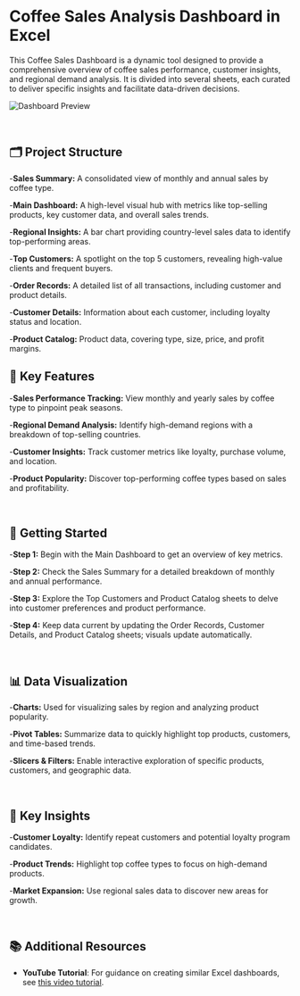 # Coffee Sales Analysis Dashboard in Excel

This Coffee Sales Dashboard is a dynamic tool designed to provide a comprehensive overview of coffee sales performance, customer insights, and regional demand analysis. It is divided into several sheets, each curated to deliver specific insights and facilitate data-driven decisions.

![Dashboard Preview](https://github.com/user-attachments/assets/7a2c1eec-856b-4c8f-910a-1acaec406630)

<br>

## 🗂️ Project Structure
-**Sales Summary:** A consolidated view of monthly and annual sales by coffee type.

-**Main Dashboard:** A high-level visual hub with metrics like top-selling products, key customer data, and overall sales trends.

-**Regional Insights:** A bar chart providing country-level sales data to identify top-performing areas.

-**Top Customers:** A spotlight on the top 5 customers, revealing high-value clients and frequent buyers.

-**Order Records:** A detailed list of all transactions, including customer and product details.

-**Customer Details:** Information about each customer, including loyalty status and location.

-**Product Catalog:** Product data, covering type, size, price, and profit margins.
<br>

## 🌟 Key Features
-**Sales Performance Tracking:** View monthly and yearly sales by coffee type to pinpoint peak seasons.

-**Regional Demand Analysis:** Identify high-demand regions with a breakdown of top-selling countries.

-**Customer Insights:** Track customer metrics like loyalty, purchase volume, and location.

-**Product Popularity:** Discover top-performing coffee types based on sales and profitability.

<br>

## 🚀 Getting Started
-**Step 1:** Begin with the Main Dashboard to get an overview of key metrics.

-**Step 2:** Check the Sales Summary for a detailed breakdown of monthly and annual performance.

-**Step 3:** Explore the Top Customers and Product Catalog sheets to delve into customer preferences and product performance.

-**Step 4:** Keep data current by updating the Order Records, Customer Details, and Product Catalog sheets; visuals update automatically.

<br>

## 📊 Data Visualization
-**Charts:** Used for visualizing sales by region and analyzing product popularity.

-**Pivot Tables:** Summarize data to quickly highlight top products, customers, and time-based trends.

-**Slicers & Filters:** Enable interactive exploration of specific products, customers, and geographic data.

<br>

## 🎯 Key Insights
-**Customer Loyalty:** Identify repeat customers and potential loyalty program candidates.

-**Product Trends:** Highlight top coffee types to focus on high-demand products.

-**Market Expansion:** Use regional sales data to discover new areas for growth.


<br>

## 📚 Additional Resources

- **YouTube Tutorial**: For guidance on creating similar Excel dashboards, see [this video tutorial](https://youtu.be/m13o5aqeCbM?si=qjjBZQrwa8wKjJyf).
